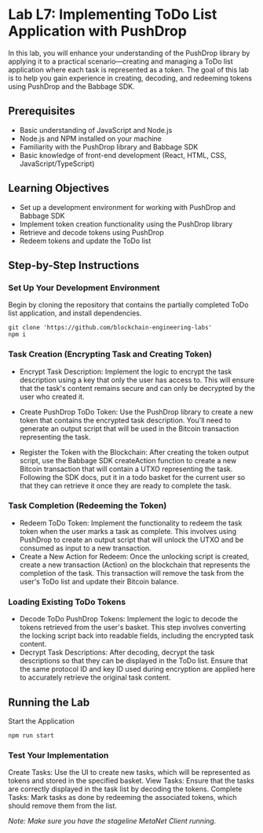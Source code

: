 # Lab L7: Implementing ToDo List Application with PushDrop

In this lab, you will enhance your understanding of the PushDrop library by applying it to a practical scenario—creating and managing a ToDo list application where each task is represented as a token. The goal of this lab is to help you gain experience in creating, decoding, and redeeming tokens using PushDrop and the Babbage SDK.

## Prerequisites
- Basic understanding of JavaScript and Node.js
- Node.js and NPM installed on your machine
- Familiarity with the PushDrop library and Babbage SDK
- Basic knowledge of front-end development (React, HTML, CSS, JavaScript/TypeScript)

## Learning Objectives
- Set up a development environment for working with PushDrop and Babbage SDK
- Implement token creation functionality using the PushDrop library
- Retrieve and decode tokens using PushDrop
- Redeem tokens and update the ToDo list

## Step-by-Step Instructions
### Set Up Your Development Environment
Begin by cloning the repository that contains the partially completed ToDo list application, and install dependencies.

```
git clone 'https://github.com/blockchain-engineering-labs'
npm i
```

### Task Creation (Encrypting Task and Creating Token)
- Encrypt Task Description: Implement the logic to encrypt the task description using a key that only the user has access to. This will ensure that the task's content remains secure and can only be decrypted by the user who created it.
- Create PushDrop ToDo Token: Use the PushDrop library to create a new token that contains the encrypted task description. You'll need to generate an output script that will be used in the Bitcoin transaction representing the task.

- Register the Token with the Blockchain: After creating the token output script, use the Babbage SDK createAction function to create a new Bitcoin transaction that will contain a UTXO representing the task. Following the SDK docs, put it in a todo basket for the current user so that they can retrieve it once they are ready to complete the task.

### Task Completion (Redeeming the Token)
- Redeem ToDo Token: Implement the functionality to redeem the task token when the user marks a task as complete. This involves using PushDrop to create an output script that will unlock the UTXO and be consumed as input to a new transaction.
- Create a New Action for Redeem: Once the unlocking script is created, create a new transaction (Action) on the blockchain that represents the completion of the task. This transaction will remove the task from the user's ToDo list and update their Bitcoin balance.

### Loading Existing ToDo Tokens
- Decode ToDo PushDrop Tokens: Implement the logic to decode the tokens retrieved from the user's basket. This step involves converting the locking script back into readable fields, including the encrypted task content.
- Decrypt Task Descriptions: After decoding, decrypt the task descriptions so that they can be displayed in the ToDo list. Ensure that the same protocol ID and key ID used during encryption are applied here to accurately retrieve the original task content.

## Running the Lab
Start the Application

```
npm run start
```

### Test Your Implementation

Create Tasks: Use the UI to create new tasks, which will be represented as tokens and stored in the specified basket.
View Tasks: Ensure that the tasks are correctly displayed in the task list by decoding the tokens.
Complete Tasks: Mark tasks as done by redeeming the associated tokens, which should remove them from the list.

*Note: Make sure you have the stageline MetaNet Client running.*
